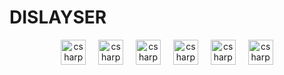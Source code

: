 # DISLAYSER

<div align="center">
    <img src="https://skillicons.dev/icons?i=php" height="40" alt="csharp logo"/>
    <img width="12" />
    <img src="https://skillicons.dev/icons?i=symfony" height="40" alt="csharp logo"/>
    <img width="12" />
    <img src="https://skillicons.dev/icons?i=js" height="40" alt="csharp logo"/>
    <img width="12" />
    <img src="https://skillicons.dev/icons?i=npm" height="40" alt="csharp logo"/>
    <img width="12" />
    <img src="https://skillicons.dev/icons?i=py" height="40" alt="csharp logo"/>
    <img width="12" />
    <img src="https://skillicons.dev/icons?i=vscode" height="40" alt="csharp logo"/>
</div>